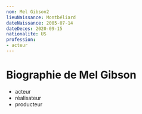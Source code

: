 ```yaml
---
nom: Mel Gibson2
lieuNaissance: Montbéliard
dateNaissance: 2005-07-14
dateDeces: 2020-09-15
nationalite: US
profession: 
- acteur
---
```


# Biographie de Mel Gibson

- acteur
- réalisateur
- producteur
